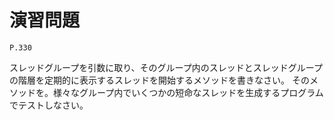 
演習問題
========

`P.330`

スレッドグループを引数に取り、そのグループ内のスレッドとスレッドグループの階層を定期的に表示するスレッドを開始するメソッドを書きなさい。
そのメソッドを。様々なグループ内でいくつかの短命なスレッドを生成するプログラムでテストしなさい。
